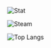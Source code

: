 ![Stat](https://github-readme-stats.vercel.app/api?username=sierra007117&count_private=true&show_icons=true&theme=chartreuse-dark)

![Steam](https://steam-stat.vercel.app/api?profileName=sierra007117)

![Top Langs](https://github-readme-stats.vercel.app/api/top-langs/?username=sierra007117&langs_count=10&hide=html,SCSS&theme=dark)
